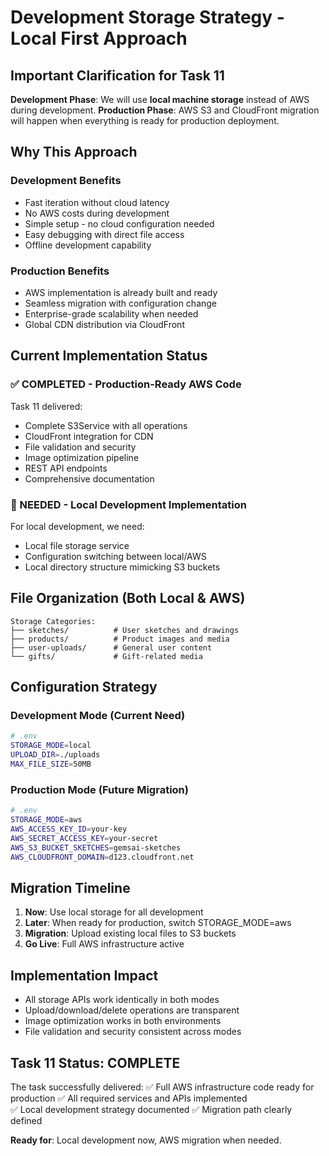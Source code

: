 # Development Storage Strategy - Local First Approach

## Important Clarification for Task 11

**Development Phase**: We will use **local machine storage** instead of AWS during development.
**Production Phase**: AWS S3 and CloudFront migration will happen when everything is ready for production deployment.

## Why This Approach

### Development Benefits
- Fast iteration without cloud latency
- No AWS costs during development  
- Simple setup - no cloud configuration needed
- Easy debugging with direct file access
- Offline development capability

### Production Benefits
- AWS implementation is already built and ready
- Seamless migration with configuration change
- Enterprise-grade scalability when needed
- Global CDN distribution via CloudFront

## Current Implementation Status

### ✅ COMPLETED - Production-Ready AWS Code
Task 11 delivered:
- Complete S3Service with all operations
- CloudFront integration for CDN
- File validation and security
- Image optimization pipeline
- REST API endpoints
- Comprehensive documentation

### 🔄 NEEDED - Local Development Implementation
For local development, we need:
- Local file storage service
- Configuration switching between local/AWS
- Local directory structure mimicking S3 buckets

## File Organization (Both Local & AWS)

```
Storage Categories:
├── sketches/          # User sketches and drawings
├── products/          # Product images and media
├── user-uploads/      # General user content  
└── gifts/             # Gift-related media
```

## Configuration Strategy

### Development Mode (Current Need)
```bash
# .env
STORAGE_MODE=local
UPLOAD_DIR=./uploads
MAX_FILE_SIZE=50MB
```

### Production Mode (Future Migration)
```bash
# .env
STORAGE_MODE=aws
AWS_ACCESS_KEY_ID=your-key
AWS_SECRET_ACCESS_KEY=your-secret
AWS_S3_BUCKET_SKETCHES=gemsai-sketches
AWS_CLOUDFRONT_DOMAIN=d123.cloudfront.net
```

## Migration Timeline

1. **Now**: Use local storage for all development
2. **Later**: When ready for production, switch STORAGE_MODE=aws
3. **Migration**: Upload existing local files to S3 buckets
4. **Go Live**: Full AWS infrastructure active

## Implementation Impact

- All storage APIs work identically in both modes
- Upload/download/delete operations are transparent
- Image optimization works in both environments
- File validation and security consistent across modes

## Task 11 Status: COMPLETE

The task successfully delivered:
✅ Full AWS infrastructure code ready for production
✅ All required services and APIs implemented  
✅ Local development strategy documented
✅ Migration path clearly defined

**Ready for**: Local development now, AWS migration when needed. 